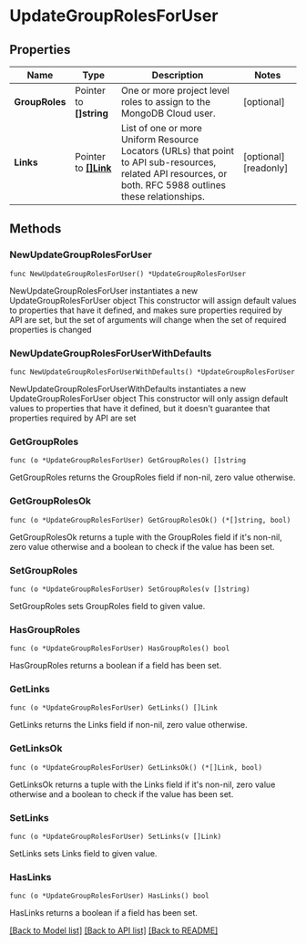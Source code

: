# UpdateGroupRolesForUser

## Properties

Name | Type | Description | Notes
------------ | ------------- | ------------- | -------------
**GroupRoles** | Pointer to **[]string** | One or more project level roles to assign to the MongoDB Cloud user. | [optional] 
**Links** | Pointer to [**[]Link**](Link.md) | List of one or more Uniform Resource Locators (URLs) that point to API sub-resources, related API resources, or both. RFC 5988 outlines these relationships. | [optional] [readonly] 

## Methods

### NewUpdateGroupRolesForUser

`func NewUpdateGroupRolesForUser() *UpdateGroupRolesForUser`

NewUpdateGroupRolesForUser instantiates a new UpdateGroupRolesForUser object
This constructor will assign default values to properties that have it defined,
and makes sure properties required by API are set, but the set of arguments
will change when the set of required properties is changed

### NewUpdateGroupRolesForUserWithDefaults

`func NewUpdateGroupRolesForUserWithDefaults() *UpdateGroupRolesForUser`

NewUpdateGroupRolesForUserWithDefaults instantiates a new UpdateGroupRolesForUser object
This constructor will only assign default values to properties that have it defined,
but it doesn't guarantee that properties required by API are set

### GetGroupRoles

`func (o *UpdateGroupRolesForUser) GetGroupRoles() []string`

GetGroupRoles returns the GroupRoles field if non-nil, zero value otherwise.

### GetGroupRolesOk

`func (o *UpdateGroupRolesForUser) GetGroupRolesOk() (*[]string, bool)`

GetGroupRolesOk returns a tuple with the GroupRoles field if it's non-nil, zero value otherwise
and a boolean to check if the value has been set.

### SetGroupRoles

`func (o *UpdateGroupRolesForUser) SetGroupRoles(v []string)`

SetGroupRoles sets GroupRoles field to given value.

### HasGroupRoles

`func (o *UpdateGroupRolesForUser) HasGroupRoles() bool`

HasGroupRoles returns a boolean if a field has been set.
### GetLinks

`func (o *UpdateGroupRolesForUser) GetLinks() []Link`

GetLinks returns the Links field if non-nil, zero value otherwise.

### GetLinksOk

`func (o *UpdateGroupRolesForUser) GetLinksOk() (*[]Link, bool)`

GetLinksOk returns a tuple with the Links field if it's non-nil, zero value otherwise
and a boolean to check if the value has been set.

### SetLinks

`func (o *UpdateGroupRolesForUser) SetLinks(v []Link)`

SetLinks sets Links field to given value.

### HasLinks

`func (o *UpdateGroupRolesForUser) HasLinks() bool`

HasLinks returns a boolean if a field has been set.

[[Back to Model list]](../README.md#documentation-for-models) [[Back to API list]](../README.md#documentation-for-api-endpoints) [[Back to README]](../README.md)


